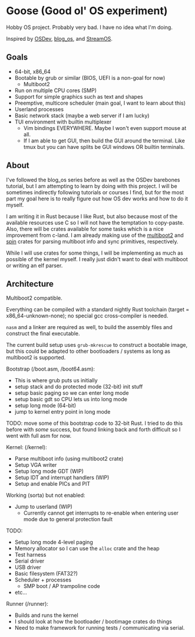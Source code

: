 # Goose (Good ol' OS experiment)

Hobby OS project. Probably very bad. I have no idea what I'm doing.

Inspired by [OSDev](https://wiki.osdev.org/Main_Page), [blog_os](https://os.phil-opp.com/),
and [StreamOS](https://github.com/sphaerophoria/stream-os).

## Goals

- 64-bit, x86_64
- Bootable by grub or similar (BIOS, UEFI is a non-goal for now)
  - Multiboot2
- Run on multiple CPU cores (SMP)
- Support for simple graphics such as text and shapes
- Preemptive, multicore scheduler (main goal, I want to learn about this)
- Userland processes
- Basic network stack (maybe a web server if I am lucky)
- TUI environment with builtin multiplexer
  - Vim bindings EVERYWHERE. Maybe I won't even support mouse at all.
  - If I am able to get GUI, then build the GUI around the terminal.
    Like tmux but you can have splits be GUI windows OR builtin terminals.

## About

I've followed the blog_os series before as well as the OSDev barebones tutorial, but I
am attempting to learn by doing with this project. I will be sometimes indirectly
following tutorials or courses I find, but for the most part
my goal here is to really figure out how OS dev works and how to do it myself.

I am writing it in Rust because I like Rust, but also because most of the available resources use
C so I will not have the temptation to copy-paste. Also, there will be crates available for some
tasks which is a nice improvement from c-land. I am already making use of the
[multiboot2](https://github.com/rust-osdev/multiboot2) and [spin](https://github.com/mvdnes/spin-rs) crates for
parsing multiboot info and sync primitives, respectively.

While I will use crates for some things, I will be implementing as much as possible
of the kernel myself. I really just didn't want to deal with multiboot or writing an elf parser.

## Architecture

Multiboot2 compatible.

Everything can be compiled with a standard nightly Rust toolchain (target = x86_64-unknown-none); no special gcc cross-compiler is needed.

`nasm` and a linker are required as well, to build the assembly files and construct the final executable.

The current build setup uses `grub-mkrescue` to construct a bootable image, but this could be adapted to other
bootloaders / systems as long as multiboot2 is supported.

Bootstrap (/boot.asm, /boot64.asm):

- This is where grub puts us initially
- setup stack and do protected mode (32-bit) init stuff
- setup basic paging so we can enter long mode
- setup basic gdt so CPU lets us into long mode
- setup long mode (64-bit)
- jump to kernel entry point in long mode

TODO: move some of this bootstrap code to 32-bit Rust. I tried to do this before
with *some* success, but found linking back and forth difficult so I went with full asm for now.

Kernel: (/kernel):

- Parse multiboot info (using multiboot2 crate)
- Setup VGA writer
- Setup long mode GDT (WIP)
- Setup IDT and interrupt handlers (WIP)
- Setup and enable PICs and PIT

Working (sorta) but not enabled:

- Jump to userland (WIP)
  - Currently cannot get interrupts to re-enable when entering user mode due to general protection fault

TODO:

- Setup long mode 4-level paging
- Memory allocator so I can use the `alloc` crate and the heap
- Test harness
- Serial driver
- USB driver
- Basic filesystem (FAT32?)
- Scheduler + processes
  - SMP boot / AP trampoline code
- etc...

Runner (/runner):

- Builds and runs the kernel
- I should look at how the bootloader / bootimage crates do things
- Need to make framework for running tests / communicating via serial.
